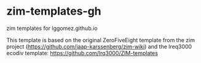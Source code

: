 # zim-templates-gh

zim templates for lggomez.github.io

This template is based on the original ZeroFiveEight template from the zim project (https://github.com/jaap-karssenberg/zim-wiki) and the lreq3000 ecodiv template: https://github.com/lrq3000/ZIM-templates
